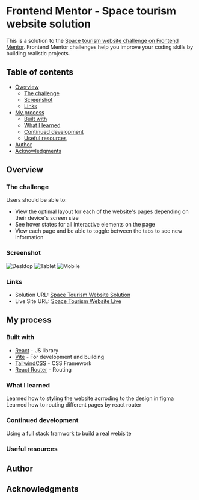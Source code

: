 # Frontend Mentor - Space tourism website solution

This is a solution to the [Space tourism website challenge on Frontend Mentor](https://www.frontendmentor.io/challenges/space-tourism-multipage-website-gRWj1URZ3). Frontend Mentor challenges help you improve your coding skills by building realistic projects. 

## Table of contents

- [Overview](#overview)
  - [The challenge](#the-challenge)
  - [Screenshot](#screenshot)
  - [Links](#links)
- [My process](#my-process)
  - [Built with](#built-with)
  - [What I learned](#what-i-learned)
  - [Continued development](#continued-development)
  - [Useful resources](#useful-resources)
- [Author](#author)
- [Acknowledgments](#acknowledgments)


## Overview

### The challenge

Users should be able to:

- View the optimal layout for each of the website's pages depending on their device's screen size
- See hover states for all interactive elements on the page
- View each page and be able to toggle between the tabs to see new information

### Screenshot

![Desktop](./Space-desktop.png)
![Tablet](./Space-tablet.png)
![Mobile](./Space-mobile.png)


### Links
- Solution URL: [Space Tourism Website Solution](https://github.com/garyeung/space-tourism-webisite)
- Live Site URL: [Space Tourism Website Live](https://space-tourism-webisite.vercel.app/)


## My process

### Built with

- [React](https://reactjs.org/) - JS library
- [Vite](https://vitejs.dev/)  - For development and building 
- [TailwindCSS](https://tailwindcss.com/) - CSS Framework
- [React Router](https://reactrouter.com/) - Routing

### What I learned
Learned how to styling the website acrroding to the design in figma
Learned how to routing different pages by react router

### Continued development
Using a full stack framwork to build a real webisite

### Useful resources

## Author

## Acknowledgments
